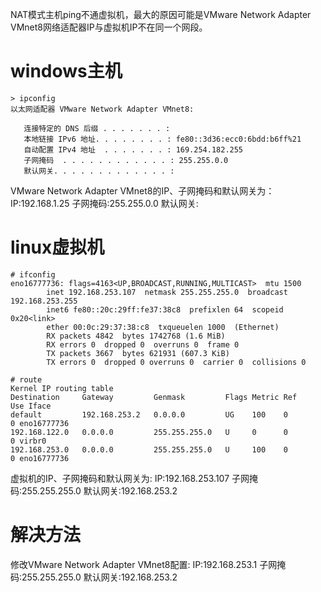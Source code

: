 NAT模式主机ping不通虚拟机，最大的原因可能是VMware Network Adapter VMnet8网络适配器IP与虚拟机IP不在同一个网段。

# windows主机
```
> ipconfig
以太网适配器 VMware Network Adapter VMnet8:

   连接特定的 DNS 后缀 . . . . . . . :
   本地链接 IPv6 地址. . . . . . . . : fe80::3d36:ecc0:6bdd:b6ff%21
   自动配置 IPv4 地址  . . . . . . . : 169.254.182.255
   子网掩码  . . . . . . . . . . . . : 255.255.0.0
   默认网关. . . . . . . . . . . . . :
```
VMware Network Adapter VMnet8的IP、子网掩码和默认网关为：
IP:192.168.1.25
子网掩码:255.255.0.0
默认网关:

# linux虚拟机
```
# ifconfig
eno16777736: flags=4163<UP,BROADCAST,RUNNING,MULTICAST>  mtu 1500
        inet 192.168.253.107  netmask 255.255.255.0  broadcast 192.168.253.255
        inet6 fe80::20c:29ff:fe37:38c8  prefixlen 64  scopeid 0x20<link>
        ether 00:0c:29:37:38:c8  txqueuelen 1000  (Ethernet)
        RX packets 4842  bytes 1742768 (1.6 MiB)
        RX errors 0  dropped 0  overruns 0  frame 0
        TX packets 3667  bytes 621931 (607.3 KiB)
        TX errors 0  dropped 0 overruns 0  carrier 0  collisions 0

# route
Kernel IP routing table
Destination     Gateway         Genmask         Flags Metric Ref    Use Iface
default         192.168.253.2   0.0.0.0         UG    100    0        0 eno16777736
192.168.122.0   0.0.0.0         255.255.255.0   U     0      0        0 virbr0
192.168.253.0   0.0.0.0         255.255.255.0   U     100    0        0 eno16777736
```
虚拟机的IP、子网掩码和默认网关为:
IP:192.168.253.107
子网掩码:255.255.255.0
默认网关:192.168.253.2

# 解决方法
修改VMware Network Adapter VMnet8配置:
IP:192.168.253.1
子网掩码:255.255.255.0
默认网关:192.168.253.2
